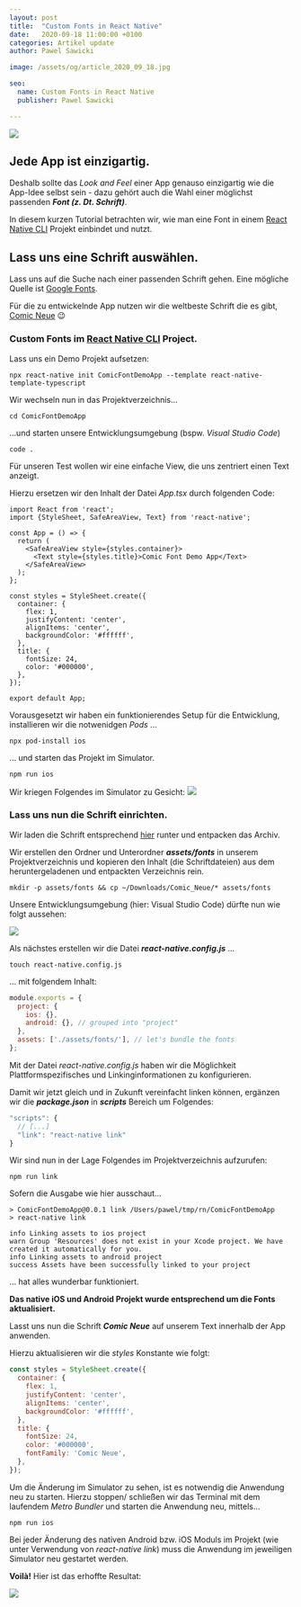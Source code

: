 ```yaml
---
layout: post
title:  "Custom Fonts in React Native"
date:   2020-09-18 11:00:00 +0100
categories: Artikel update
author: Pawel Sawicki

image: /assets/og/article_2020_09_18.jpg

seo:
  name: Custom Fonts in React Native
  publisher: Pawel Sawicki

---
```

![](/assets/typegraphy.svg)

## Jede App ist einzigartig.
 
Deshalb sollte das *Look and Feel* einer App genauso einzigartig wie die App-Idee selbst sein - dazu gehört auch die Wahl einer möglichst passenden ***Font (z. Dt. Schrift)***.

In diesem kurzen Tutorial betrachten wir, wie man eine Font in einem [React Native CLI](https://github.com/react-native-community/cli) Projekt einbindet und nutzt.

## Lass uns eine Schrift auswählen.

Lass uns auf die Suche nach einer passenden Schrift gehen. Eine mögliche Quelle ist [Google Fonts](https://fonts.google.com/).

Für die zu entwickelnde App nutzen wir die weltbeste Schrift die es gibt, [Comic Neue](https://fonts.google.com/specimen/Comic+Neue?query=comic+neue) 😉 

### Custom Fonts im [React Native CLI](https://github.com/react-native-community/cli) Project.

Lass uns ein Demo Projekt aufsetzen:

```console
npx react-native init ComicFontDemoApp --template react-native-template-typescript
```

Wir wechseln nun in das Projektverzeichnis...

```console
cd ComicFontDemoApp
```

...und starten unsere Entwicklungsumgebung (bspw. *Visual Studio Code*)

```console
code .
```

Für unseren Test wollen wir eine einfache View, die uns zentriert einen Text anzeigt.

Hierzu ersetzen wir den Inhalt der Datei *App.tsx* durch folgenden Code:

```tsx
import React from 'react';
import {StyleSheet, SafeAreaView, Text} from 'react-native';

const App = () => {
  return (
    <SafeAreaView style={styles.container}>
      <Text style={styles.title}>Comic Font Demo App</Text>
    </SafeAreaView>
  );
};

const styles = StyleSheet.create({
  container: {
    flex: 1,
    justifyContent: 'center',
    alignItems: 'center',
    backgroundColor: '#ffffff',
  },
  title: {
    fontSize: 24,
    color: '#000000',
  },
});

export default App;
```

Vorausgesetzt wir haben ein funktionierendes Setup für die Entwicklung, installieren wir die notwenidgen *Pods* ...

```console
npx pod-install ios
```

... und starten das Projekt im Simulator.

```console
npm run ios
```

Wir kriegen Folgendes im Simulator zu Gesicht:
![](/assets/ComicFontDemoScreen1.jpg)

### Lass uns nun die Schrift einrichten.

Wir laden die Schrift entsprechend [hier](https://fonts.google.com/specimen/Comic+Neue?query=comic+neue) runter und entpacken das Archiv.

Wir erstellen den Ordner und Unterordner ***assets/fonts*** in unserem Projektverzeichnis und kopieren den Inhalt (die Schriftdateien) aus dem heruntergeladenen und entpackten Verzeichnis rein.

```console
mkdir -p assets/fonts && cp ~/Downloads/Comic_Neue/* assets/fonts
```

Unsere Entwicklungsumgebung (hier: Visual Studio Code) dürfte nun wie folgt aussehen:

![](/assets/ComicFontDemoVSCode1.jpg)

Als nächstes erstellen wir die Datei ***react-native.config.js*** ...

```console
touch react-native.config.js
```

... mit folgendem Inhalt:


```js
module.exports = {
  project: {
    ios: {},
    android: {}, // grouped into "project"
  },
  assets: ['./assets/fonts/'], // let's bundle the fonts
};
```

<p class="info">
Mit der Datei <em>react-native.config.js</em> haben wir die Möglichkeit Plattformspezifisches und Linkinginformationen zu konfigurieren.
</p>

Damit wir jetzt gleich und in Zukunft vereinfacht linken können, ergänzen wir die ***package.json*** in ***scripts*** Bereich um Folgendes:

```js
"scripts": {
  // [...]
  "link": "react-native link"
}
```
Wir sind nun in der Lage Folgendes im Projektverzeichnis aufzurufen:

```console
npm run link
```


Sofern die Ausgabe wie hier ausschaut...
```console
> ComicFontDemoApp@0.0.1 link /Users/pawel/tmp/rn/ComicFontDemoApp
> react-native link

info Linking assets to ios project
warn Group 'Resources' does not exist in your Xcode project. We have created it automatically for you.
info Linking assets to android project
success Assets have been successfully linked to your project
```

... hat alles wunderbar funktioniert. 

**Das native iOS und Android Projekt wurde entsprechend um die Fonts aktualisiert.**

Lasst uns nun die Schrift ***Comic Neue*** auf unserem Text innerhalb der App anwenden.

Hierzu aktualisieren wir die *styles* Konstante wie folgt:

```js
const styles = StyleSheet.create({
  container: {
    flex: 1,
    justifyContent: 'center',
    alignItems: 'center',
    backgroundColor: '#ffffff',
  },
  title: {
    fontSize: 24,
    color: '#000000',
    fontFamily: 'Comic Neue',
  },
});
```

Um die Änderung im Simulator zu sehen, ist es notwendig die Anwendung neu zu starten. Hierzu stoppen/ schließen wir das Terminal mit dem laufendem *Metro Bundler* und starten die Anwendung neu, mittels...

```console
npm run ios
```

<p class="info">
Bei jeder Änderung des nativen Android bzw. iOS Moduls im Projekt (wie unter Verwendung von <em>react-native link</em>) muss die Anwendung im jeweiligen Simulator neu gestartet werden.
</p>

**Voilà!** Hier ist das erhoffte Resultat:

![](/assets/ComicFontDemoScreen2.jpg)

